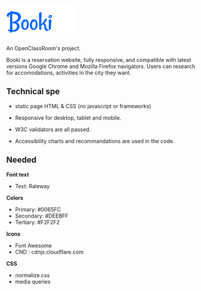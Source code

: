 ![image info](./assets/logo/Booki.png)

An OpenClassRoom's project.

Booki is a reservation website, fully responsive, and compatible with latest versions Google Chrome and Mozilla Firefox navigators.
Users can research for accomodations, activities in the city they want.

## Technical spe

- static page HTML & CSS (no javascript or frameworks)

- Responsive for desktop, tablet and mobile.

- W3C validators are all passed.

- Accessibility charts and recommandations are used in the code.

## Needed

**Font text**

- Text: Raleway

**Colors**

- Primary: #0065FC
- Secondary: #DEEBFF
- Tertiary: #F2F2F2

**Icons**

- Font Awesome
- CND : cdnjs.cloudflare.com

**CSS**

- normalize.css
- media queries

